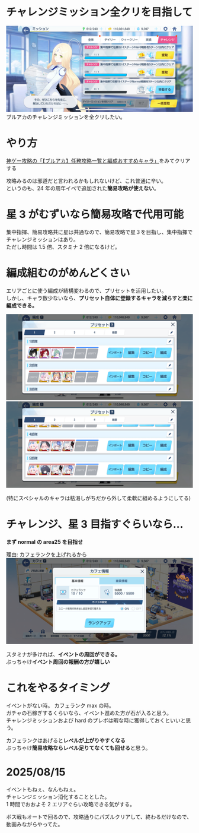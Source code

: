 # チャレンジミッション全クリを目指して

![img1](img1.png)  
ブルアカのチャレンジミッションを全クリしたい。

# やり方

[神ゲー攻略の「【ブルアカ】任務攻略一覧と編成おすすめキャラ」](https://kamigame.jp/bluearchive/page/142389888455595105.html)をみてクリアする

攻略みるのは邪道だと言われるかもしれないけど、これ普通に辛い。  
というのも、24 年の周年イベで追加された**簡易攻略が使えない**。

# 星 3 がむずいなら簡易攻略で代用可能

集中指揮、簡易攻略共に星は共通なので、簡易攻略で星３を目指し、集中指揮でチャレンジミッションはあり。  
ただし時間は 1.5 倍、スタミナ 2 倍になるけど。

# 編成組むのがめんどくさい

エリアごとに使う編成が結構変わるので、プリセットを活用したい。  
しかし、キャラ数少ないなら、**プリセット自体に登録するキャラを減らすと楽に編成できる。**

![img2](./img2.png) ![img3](./img3.png)

(特にスペシャルのキャラは枯渇しがちだから外して柔軟に組めるようにしてる)

# チャレンジ、星 3 目指すぐらいなら...

**まず normal の area25 を目指せ**

理由: カフェランクを上げれるから  
![img4](./img4.png)

スタミナが多ければ、**イベントの周回ができる。**  
ぶっちゃけ**イベント周回の報酬の方が嬉しい**

# これをやるタイミング

イベントがない時。 カフェランク max の時。  
ガチャの石稼ぎするくらいなら、イベント進めた方が石が入ると思う。  
チャレンジミッションおよび hard のプレボは暇な時に獲得しておくといいと思う。

カフェランクはあげると**レベルが上がりやすくなる**  
ぶっちゃけ**簡易攻略ならレベル足りてなくても回せる**と思う。

# 2025/08/15

イベントもねぇ、なんもねぇ。  
チャレンジミッション消化することとした。  
1 時間でおおよそ 2 エリアぐらい攻略できる気がする。

ボス戦もオートで回るので、攻略通りにパズルクリアして、終わるだけなので、
動画みながらやってた。
